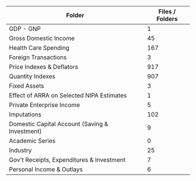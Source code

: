 | Folder                                         |   Files / Folders |
|------------------------------------------------|-------------------|
| GDP - GNP                                      |                 1 |
| Gross Domestic Income                          |                45 |
| Health Care Spending                           |               167 |
| Foreign Transactions                           |                 3 |
| Price Indexes & Deflators                      |               917 |
| Quantity Indexes                               |               907 |
| Fixed Assets                                   |                 3 |
| Effect of ARRA on Selected NIPA Estimates      |                 1 |
| Private Enterprise Income                      |                 5 |
| Imputations                                    |               102 |
| Domestic Capital Account (Saving & Investment) |                 9 |
| Academic Series                                |                 0 |
| Industry                                       |                25 |
| Gov't Receipts, Expenditures & Investment      |                 7 |
| Personal Income & Outlays                      |                 6 |